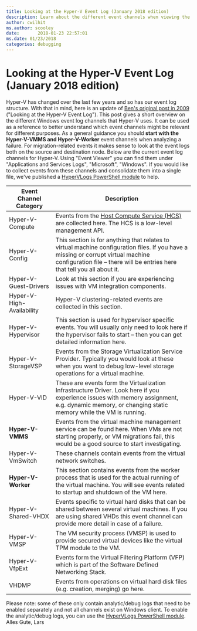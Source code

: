 ```yaml
---
title: Looking at the Hyper-V Event Log (January 2018 edition)
description: Learn about the different event channels when viewing the Hyper-V event log.
author: cwilhit
ms.author: scooley
date:       2018-01-23 22:57:01
ms.date: 01/23/2018
categories: debugging
---
```

# Looking at the Hyper-V Event Log (January 2018 edition)

Hyper-V has changed over the last few years and so has our event log structure. With that in mind, here is an update of [Ben's original post in 2009](https://blogs.msdn.microsoft.com/virtual_pc_guy/2009/02/03/looking-at-the-hyper-v-event-log/) ("Looking at the Hyper-V Event Log"). This post gives a short overview on the different Windows event log channels that Hyper-V uses. It can be used as a reference to better understand which event channels might be relevant for different purposes. As a general guidance you should **start with the Hyper-V-VMMS and Hyper-V-Worker** event channels when analyzing a failure. For migration-related events it makes sense to look at the event logs both on the source and destination node.  <!--[![Windows Event Viewer showing the Hyper-V-VMMS Admin log](https://msdnshared.blob.core.windows.net/media/2018/01/2018-01-02-6-454x350.png)](https://msdnshared.blob.core.windows.net/media/2018/01/2018-01-02-6.png) -->Below are the current event log channels for Hyper-V. Using "Event Viewer" you can find them under "Applications and Services Logs", "Microsoft", "Windows". If you would like to collect events from these channels and consolidate them into a single file, we've published a [HyperVLogs PowerShell module](https://github.com/MicrosoftDocs/Virtualization-Documentation/tree/live/hyperv-tools/HyperVLogs) to help.

Event Channel Category | Description  
--- | ---  
Hyper-V-Compute | Events from the [Host Compute Service (HCS)](https://blogs.technet.microsoft.com/virtualization/2017/01/27/introducing-the-host-compute-service-hcs/) are collected here. The HCS is a low-level management API.  
Hyper-V-Config | This section is for anything that relates to virtual machine configuration files. If you have a missing or corrupt virtual machine configuration file – there will be entries here that tell you all about it.  
Hyper-V-Guest-Drivers | Look at this section if you are experiencing issues with VM integration components.  
Hyper-V-High-Availability | Hyper-V clustering-related events are collected in this section.  
Hyper-V-Hypervisor | This section is used for hypervisor specific events. You will usually only need to look here if the hypervisor fails to start – then you can get detailed information here.  
Hyper-V-StorageVSP | Events from the Storage Virtualization Service Provider. Typically you would look at these when you want to debug low-level storage operations for a virtual machine.  
Hyper-V-VID | These are events form the Virtualization Infrastructure Driver. Look here if you experience issues with memory assignment, e.g. dynamic memory, or changing static memory while the VM is running.  
**Hyper-V-VMMS** |  Events from the virtual machine management service can be found here. When VMs are not starting properly, or VM migrations fail, this would be a good source to start investigating.  
Hyper-V-VmSwitch | These channels contain events from the virtual network switches.  
**Hyper-V-Worker** |  This section contains events from the worker process that is used for the actual running of the virtual machine. You will see events related to startup and shutdown of the VM here.  
Hyper-V-Shared-VHDX | Events specific to virtual hard disks that can be shared between several virtual machines. If you are using shared VHDs this event channel can provide more detail in case of a failure.  
Hyper-V-VMSP | The VM security process (VMSP) is used to provide secured virtual devices like the virtual TPM module to the VM.  
Hyper-V-VfpExt | Events form the Virtual Filtering Platform (VFP) which is part of the Software Defined Networking Stack.  
VHDMP | Events from operations on virtual hard disk files (e.g. creation, merging) go here.  
Please note: some of these only contain analytic/debug logs that need to be enabled separately and not all channels exist on Windows client. To enable the analytic/debug logs, you can use the [HyperVLogs PowerShell module](https://github.com/MicrosoftDocs/Virtualization-Documentation/tree/live/hyperv-tools/HyperVLogs). Alles Gute, Lars
